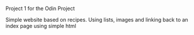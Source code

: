 Project 1 for the Odin Project

Simple website based on recipes. Using lists, images and linking back to an index page using simple html